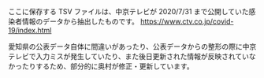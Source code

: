 ここに保存する TSV ファイルは、中京テレビが 2020/7/31 まで公開していた感染者情報のデータから抽出したものです。
https://www.ctv.co.jp/covid-19/index.html

愛知県の公表データ自体に間違いがあったり、公表データからの整形の際に中京テレビで入力ミスが発生していたり、また後日更新された情報が反映されていなかったりするため、部分的に奥村が修正・更新しています。
